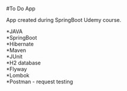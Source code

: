 #To Do App

App created during SpringBoot Udemy course. 

*JAVA <br>
*SpringBoot<br>
*Hibernate<br>
*Maven<br>
*JUnit<br>
*H2 database<br>
*Flyway<br>
*Lombok<br>
*Postman - request testing
